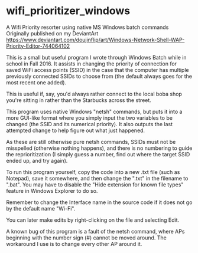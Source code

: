 # wifi_prioritizer_windows
A Wifi Priority resorter using native MS Windows batch commands
Originally published on my DeviantArt https://www.deviantart.com/doujinflip/art/Windows-Network-Shell-WAP-Priority-Editor-744064102

This is a small but useful program I wrote through Windows Batch while in school in Fall 2016. 
It assists in changing the priority of connection for saved WiFi access points (SSID) 
in the case that the computer has multiple previously connected SSIDs to choose from 
(the default always goes for the most recent one added). 

This is useful if, say, you'd always rather connect to the local boba shop you're sitting in 
rather than the Starbucks across the street. 

This program uses native Windows "netsh" commands, 
but puts it into a more GUI-like format where you simply input the two variables to be changed 
(the SSID and its numerical priority). 
It also outputs the last attempted change to help figure out what just happened. 

As these are still otherwise pure netsh commands, 
SSIDs must not be misspelled (otherwise nothing happens), 
and there is no numbering to guide the reprioritization 
(I simply guess a number, find out where the target SSID ended up, and try again).

To run this program yourself, copy the code into a new .txt file (such as Notepad), 
save it somewhere, 
and then change the ".txt" in the filename to ".bat". 
You may have to disable the "Hide extension for known file types" feature in Windows Explorer to do so. 

Remember to change the Interface name in the source code if it does not go by the default name "Wi-Fi". 

You can later make edits by right-clicking on the file and selecting Edit.

A known bug of this program is a fault of the netsh command, where APs beginning with the number sign (#) cannot be moved around. The workaround I use is to change every other AP around it.
